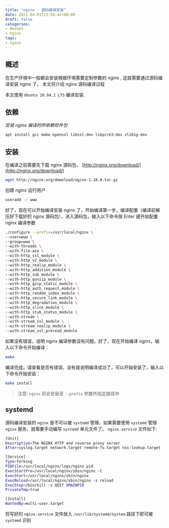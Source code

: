 ```yaml
---
title: "nginx - 源码编译安装"
date: 2021-04-01T13:56:42+08:00
draft: false
categories: 
- devops
- nginx
tags:
- nginx
---
```


## 概述

在生产环境中一般都会安装根据环境需要定制参数的 nginx , 这就需要通过源码编译安装 nginx 了。 本文将介绍 nginx 源码编译过程

本文使用 `Ubuntu 20.04.2 LTS` 编译安装.

## 依赖

*安装 nginx 编译时所依赖软件包*

```bash
apt install gcc make openssl libssl-dev libpcre3-dev zlib1g-dev
```

## 安装

在编译之前需要先下载 nginx 源码包， [http://nginx.org/download/](http://nginx.org/download/)

```bash
wget http://nginx.org/download/nginx-1.18.0.tar.gz
```

创建 nginx 运行用户

```bash
useradd -r www
```

好了，现在可以开始编译安装 nginx 了，开始编译第一步，编译配置（编译前解压好下载好的 nginx 源码包），进入源码包，输入以下命令按 Enter 键开始配置 nginx 编译参数

```bash
./configure --prefix=/usr/local/nginx \
--user=www \
--group=www \
--with-threads \
--with-file-aio \
--with-http_ssl_module \
--with-http_v2_module \
--with-http_realip_module \
--with-http_addition_module \
--with-http_sub_module \
--with-http_gunzip_module \
--with-http_gzip_static_module \
--with-http_auth_request_module \
--with-http_random_index_module \
--with-http_secure_link_module \
--with-http_degradation_module \
--with-http_slice_module \
--with-http_stub_status_module \
--with-stream \
--with-stream_ssl_module \
--with-stream_realip_module \
--with-stream_ssl_preread_module
```

如果没有错误，说明 nginx 编译参数没有问题。好了，现在开始编译 nginx，输入以下命令开始编译：

```bash
make
```

编译完成，请查看是否有错误，没有就说明编译成功了，可以开始安装了，输入以下命令开始安装：

```bash
make install
```

> 注意: `nginx` 将会安装至 `--prefix` 参数所指定路径中

## systemd

源码编译安装的 `nginx` 是不可以被 `systemd` 管理，如果需要使用 `systemd` 管理 `nginx` 服务，就需要手动编写 `systemd` 单元文件了。 `nginx.service` 文件如下:

```bash
[Unit]
Description=The NGINX HTTP and reverse proxy server
After=syslog.target network.target remote-fs.target nss-lookup.target

[Service]
Type=forking
PIDFile=/usr/local/nginx/logs/nginx.pid
ExecStartPre=/usr/local/nginx/sbin/nginx -t
ExecStart=/usr/local/nginx/sbin/nginx
ExecReload=/usr/local/nginx/sbin/nginx -s reload
ExecStop=/bin/kill -s QUIT $MAINPID
PrivateTmp=true

[Install]
WantedBy=multi-user.target
```

将写好的 `nginx.service` 文件放入 `/usr/lib/systemd/system` 路径下即可被 `systemd` 识别